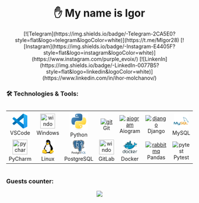 <h1 align="center"> ✋ My name is Igor</h1>

<div align="center">
[![Telegram](https://img.shields.io/badge/-Telegram-2CA5E0?style=flat&logo=telegram&logoColor=white)](https://t.me/MIgor28)
[![Instagram](https://img.shields.io/badge/-Instagram-E4405F?style=flat&logo=instagram&logoColor=white)](https://www.instagram.com/purple_evoix/)
[![LinkenIn](https://img.shields.io/badge/-LinkedIn-0077B5?style=flat&logo=linkedin&logoColor=white)](https://www.linkedin.com/in/ihor-molchanov/)
</div>
<h3 align="left">🛠 Technologies & Tools:</h3>

<div style="display: flex; align-items: flex-start; align: center">
<table align="center">
  <tr>
    <td align="center" width="88">
        <a href="https://code.visualstudio.com/" target="_blank" rel="noreferrer"><img src="https://raw.githubusercontent.com/devicons/devicon/master/icons/vscode/vscode-original.svg" alt="vscode" width="40" height="40"/></a> 
      <br>VSCode
    </td>
    <td align="center"  width="88">
        <a href="https://microsoft.com/" target="_blank" rel="noreferrer"><img src="https://cdn.jsdelivr.net/gh/devicons/devicon@latest/icons/windows11/windows11-original.svg" title="windows11" width="40" height="40"/> </a>
      <br>Windows
    </td>
     <td align="center"  width="88">
         <a href="https://www.python.org" target="_blank" rel="noreferrer"> <img src="https://raw.githubusercontent.com/devicons/devicon/master/icons/python/python-original.svg" alt="python" width="50" height="50"/> </a>
      <br>Python
    </td>
    <td align="center" width="88">
        <a href="https://git-scm.com/" target="_blank" rel="noreferrer"> <img src="https://www.vectorlogo.zone/logos/git-scm/git-scm-icon.svg" alt="git" width="40" height="40"/> </a>
      <br>Git
    </td>
    <td align="center" width="88">
          <a href="https://aiogram.dev/" target="_blank" rel="noreferrer"><img src="https://aiogram.dev/assets/images/aiogram-logo.svg" alt="aiogram" width="40" height="40"/></a>
      <br>Aiogram
    </td>
    <td align="center" width="88">
        <a href="https://www.djangoproject.com/" target="_blank" rel="noreferrer"> <img src="https://cdn.worldvectorlogo.com/logos/django.svg" alt="django" width="40" height="40"/> </a>
      <br>Django
    </td>
    <td align="center" width="88">
        <a href="https://www.mysql.com/" target="_blank" rel="noreferrer"> <img src="https://raw.githubusercontent.com/devicons/devicon/master/icons/mysql/mysql-original-wordmark.svg" alt="mysql" width="40" height="40"/> </a>
      <br>MySQL
    </td>
    <td align="center" width="88">
      <a href="https://www.mongodb.com/" target="_blank" rel="noreferrer"> <img src="https://raw.githubusercontent.com/devicons/devicon/master/icons/mongodb/mongodb-original-wordmark.svg" alt="mongodb" width="40" height="40"/> </a>
      <br>MongoDB
    </td>
    <td align="center" width="88">
      <a href="https://flask.palletsprojects.com/" target="_blank" rel="noreferrer"> <img src="https://raw.githubusercontent.com/devicons/devicon/master/icons/flask/flask-original.svg" alt="Flask" width="35" height="35"/></a>
      <br>Flask
    </td> 
    </tr>
    <td align="center" width="88">
        <a href="https://www.jetbrains.com/pycharm/" target="_blank" rel="noreferrer"><img src="https://cdn.jsdelivr.net/gh/devicons/devicon@latest/icons/pycharm/pycharm-original.svg" title="pycharm" width="40" height="40"/> </a>
      <br>PyCharm
    </td>
    <td align="center" width="88"> 
        <a href="https://www.linux.org/" target="_blank" rel="noreferrer"> <img src="https://raw.githubusercontent.com/devicons/devicon/master/icons/linux/linux-original.svg" alt="linux" width="40" height="40"/> </a>
      <br>Linux
    </td>
    <td align="center" width="88">
        <a href="https://www.postgresql.org" target="_blank" rel="noreferrer"> <img src="https://raw.githubusercontent.com/devicons/devicon/master/icons/postgresql/postgresql-original-wordmark.svg" alt="postgresql" width="40" height="40"/> </a>
      <br>PostgreSQL
    </td>
    <td align="center"  width="88">
        <a href="https://gitlab.com/" target="_blank" rel="noreferrer"><img src="https://images.ctfassets.net/xz1dnu24egyd/3FbNmZRES38q2Sk2EcoT7a/a290dc207a67cf779fc7c2456b177e9f/press-kit-icon.svg" title="windows11" width="40" height="40"/> </a>
      <br>GitLab
    </td>
    <td align="center" width="88">
        <a href="https://www.docker.com/" target="_blank" rel="noreferrer"> <img src="https://raw.githubusercontent.com/devicons/devicon/master/icons/docker/docker-original-wordmark.svg" alt="docker" width="40" height="40"/> </a>
      <br>Docker
    </td>
    <td align="center" width="88">
      <a href="https://www.rabbitmq.com/" target="_blank" rel="noreferrer"><img src="https://www.vectorlogo.zone/logos/rabbitmq/rabbitmq-icon.svg" alt="rabbitmq" width="40" height="40"/> </a>
      <br>Pandas
    </td>
    <td align="center" width="88">
         <img src="https://upload.wikimedia.org/wikipedia/commons/b/ba/Pytest_logo.svg" alt="pytest" width="50" height="50"/>
      <br>Pytest
    </td>
    <td align="center" width="88">
       <a href="https://fastapi.tiangolo.com/" target="_blank" rel="noreferrer"><img src="https://raw.githubusercontent.com/devicons/devicon/master/icons/fastapi/fastapi-original.svg" alt="FastAPI" width="35" height="35"/></a>
       <br>FastAPI
    </td>  
    <td align="center" width="88">
        <a href="https://docs.celeryq.dev/en/stable/" target="_blank" rel="noreferrer"><img src="https://raw.githubusercontent.com/simple-icons/simple-icons/develop/icons/celery.svg" alt="celery" width="40" height="40"/></a>
        <br>Celery 
    </td>  
  </table>
</div>

###

<h3 align="left">Guests counter:</h3>

<div align="center">
  <img src="https://visitor-badge.laobi.icu/badge?page_id=molchanov-ihor.molchanov-ihor&"  />
</div>
